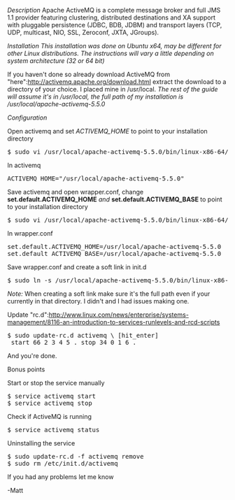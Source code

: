 *Description*
Apache ActiveMQ is a complete message broker and full JMS 1.1 provider featuring clustering, distributed destinations and XA support with pluggable persistence (JDBC, BDB, JDBM) and transport layers (TCP, UDP, multicast, NIO, SSL, Zeroconf, JXTA, JGroups).

*Installation*
<i>
This installation was done on Ubuntu x64, may be different for other Linux distributions.
The instructions will vary a little depending on system architecture (32 or 64 bit)
</i>

If you haven't done so already download ActiveMQ from "here":http://activemq.apache.org/download.html
extract the download to a directory of your choice. I placed mine in /usr/local. 
<i>The rest of the guide will assume it's in /usr/local, the full path of my installation is /usr/local/apache-activemq-5.5.0</I>

*Configuration*

Open activemq and set <i>ACTIVEMQ_HOME</i> to point to your installation directory

<pre>
$ sudo vi /usr/local/apache-activemq-5.5.0/bin/linux-x86-64/activemq
</pre>

In activemq

<pre>
ACTIVEMQ_HOME="/usr/local/apache-activemq-5.5.0"
</pre>

Save activemq and open wrapper.conf, change  __set.default.ACTIVEMQ_HOME__ *and* __set.default.ACTIVEMQ_BASE__ to point to your installation directory

<pre>
$ sudo vi /usr/local/apache-activemq-5.5.0/bin/linux-x86-64/wrapper.conf
</pre>

In wrapper.conf

<pre>
set.default.ACTIVEMQ_HOME=/usr/local/apache-activemq-5.5.0
set.default_ACTIVEMQ_BASE=/usr/local/apache-activemq-5.5.0
</pre>

Save wrapper.conf and create a soft link in init.d

<pre>
$ sudo ln -s /usr/local/apache-activemq-5.5.0/bin/linux-x86-64/activemq /etc/init.d/activemq
</pre>

*Note:* When creating a soft link make sure it's the full path even if your currently in that directory. I didn't and I had issues making one.


Update "rc.d":http://www.linux.com/news/enterprise/systems-management/8116-an-introduction-to-services-runlevels-and-rcd-scripts

<pre>
$ sudo update-rc.d activemq \ [hit_enter]
 start 66 2 3 4 5 . stop 34 0 1 6 .
</pre>

And you're done. 

Bonus points

Start or stop the service manually

<pre>
$ service activemq start
$ service activemq stop
</pre>

Check if ActiveMQ is running

<pre>
$ service activemq status
</pre>

Uninstalling the service

<pre>
$ sudo update-rc.d -f activemq remove
$ sudo rm /etc/init.d/activemq
</pre>

If you had any problems let me know

-Matt
